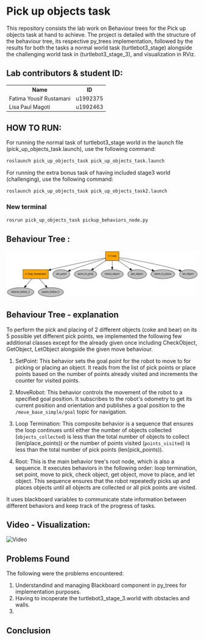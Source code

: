 # Pick up objects task

This repository consists the lab work on Behaviour trees for the Pick up objects task at hand to achieve. The project is detailed with the structure of the behaviour tree, its respective py_trees implementation, 
followed by the results for both the tasks a normal world task (turtlebot3_stage) alongside the challenging world task in (turtlebot3_stage_3), and visualization in RViz. 
<br>

## Lab contributors & student ID:
<table>
  <tr>
    <th>Name</th>
    <th>ID</th>
  </tr>
  <tr style="background-color: transparent;">
    <td>Fatima Yousif Rustamani</td>
    <td>u1992375</td>
  </tr>
  <tr style="background-color: transparent;">
    <td>Lisa Paul Magoti</td>
    <td>u1992463</td>
  </tr>
</table>

## HOW TO RUN:

For running the normal task of turtlebot3_stage world in the launch file (pick_up_objects_task.launch), use the following command:

```bash
roslaunch pick_up_objects_task pick_up_objects_task.launch
```

For running the extra bonus task of having included stage3 world (challenging), use the following command:

```bash
roslaunch pick_up_objects_task pick_up_objects_task2.launch
```

### New terminal

```bash
rosrun pick_up_objects_task pickup_behaviors_node.py
```

## Behaviour Tree :

<img src="/images/BT.png" alt="BT Image"/>  

## Behaviour Tree - explanation

To perform the pick and placing of 2 different objects (coke and bear) on its 5 possible yet different pick points, we implemented the following few additional classes except for the already given once including CheckObject, GetObject, LetObject alongside the given move behaviour.

1. SetPoint: This behavior sets the goal point for the robot to move to for picking or placing an object. It reads from the list of pick points or place points based on the number of points already visited and increments the counter for visited points.

2. MoveRobot: This behavior controls the movement of the robot to a specified goal position. It subscribes to the robot's odometry to get its current position and orientation and publishes a goal position to the `/move_base_simple/goal` topic for navigation.

3. Loop Termination: This composite behavior is a sequence that ensures the loop continues until either the number of objects collected (`objects_collected`) is less than the total number of objects to collect (len(place_points)) or the number of points visited (`points_visited`) is less than the total number of pick points (len(pick_points)).

4. Root: This is the main behavior tree's root node, which is also a sequence. It executes behaviors in the following order: loop termination, set point, move to pick, check object, get object, move to place, and let object. This sequence ensures that the robot repeatedly picks up and places objects until all objects are collected or all pick points are visited.

It uses blackboard variables to communicate state information between different behaviors and keep track of the progress of tasks.

## Video - Visualization:

![Video](/images/BT_stage1.gif)

## Problems Found
The following were the problems encountered:
1. Understandind and managing Blackboard component in py_trees for implementation purposes.
2. Having to incoperate the turtlebot3_stage_3.world with obstacles and walls.
3. 

## Conclusion

